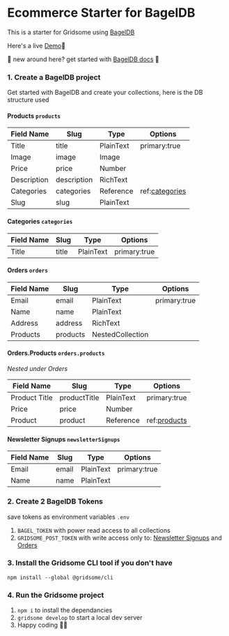 # Ecommerce Starter for BagelDB

This is a starter for Gridsome using [BagelDB](https://bageldb.com/)

Here's a live [Demo](https://gridsome-ecommerce.netlify.app/)🍺

🥯 new around here? get started with [BagelDB docs](https://docs.bageldb.com/) 🥯

### 1. Create a BagelDB project

Get started with BagelDB and create your collections, here is the DB structure used

#### Products `products`

| Field Name  | Slug        | Type      | Options                                  |
| ----------- | ----------- | --------- | ---------------------------------------- |
| Title       | title       | PlainText | primary:true                             |
| Image       | image       | Image     |                                          |
| Price       | price       | Number    |                                          |
| Description | description | RichText  |                                          |
| Categories  | categories  | Reference | ref:[categories](#categories-categories) |
| Slug        | slug        | PlainText |                                          |

#### Categories `categories`

| Field Name | Slug  | Type      | Options      |
| ---------- | ----- | --------- | ------------ |
| Title      | title | PlainText | primary:true |

#### Orders `orders`

| Field Name | Slug     | Type             | Options      |
| ---------- | -------- | ---------------- | ------------ |
| Email      | email    | PlainText        | primary:true |
| Name       | name     | PlainText        |              |
| Address    | address  | RichText         |              |
| Products   | products | NestedCollection |              |

#### Orders.Products `orders.products`

_Nested under Orders_

| Field Name    | Slug         | Type      | Options                            |
| ------------- | ------------ | --------- | ---------------------------------- |
| Product Title | productTitle | PlainText | primary:true                       |
| Price         | price        | Number    |                                    |
| Product       | product      | Reference | ref:[products](#products-products) |

#### Newsletter Signups `newsletterSignups`

| Field Name | Slug  | Type      | Options      |
| ---------- | ----- | --------- | ------------ |
| Email      | email | PlainText | primary:true |
| Name       | name  | PlainText |              |

### 2. Create 2 BagelDB Tokens

save tokens as environment variables `.env`

1. `BAGEL_TOKEN` with power read access to all collections
2. `GRIDSOME_POST_TOKEN` with write access only to: [Newsletter Signups](#newsletter-signups-newslettersignups) and [Orders](#orders-orders)

### 3. Install the Gridsome CLI tool if you don't have

`npm install --global @gridsome/cli`

### 4. Run the Gridsome project

1. `npm i` to install the dependancies
2. `gridsome develop` to start a local dev server
3. Happy coding 🎉🙌
